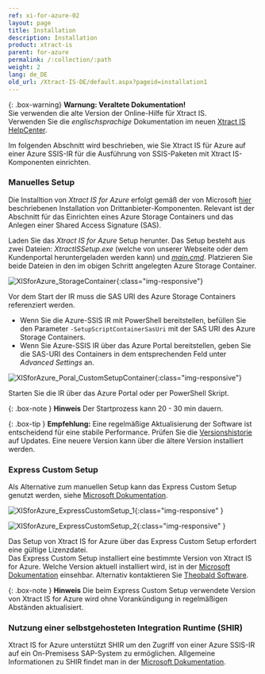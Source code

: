 ```yaml
---
ref: xi-for-azure-02
layout: page
title: Installation
description: Installation
product: xtract-is
parent: for-azure
permalink: /:collection/:path
weight: 2
lang: de_DE
old_url: /Xtract-IS-DE/default.aspx?pageid=installation1
---
```


{: .box-warning}
**Warnung: Veraltete Dokumentation!** <br>
Sie verwenden die alte Version der Online-Hilfe für Xtract IS.<br>
Verwenden Sie die *englischsprachige* Dokumentation im neuen [Xtract IS HelpCenter](https://helpcenter.theobald-software.com/xtract-is/documentation/introduction/).

Im folgenden Abschnitt wird beschrieben, wie Sie Xtract IS für Azure auf einer Azure SSIS-IR für die Ausführung von SSIS-Paketen mit Xtract IS-Komponenten einrichten.

### Manuelles Setup

Die Installtion von *Xtract IS for Azure* erfolgt gemäß der von Microsoft [hier](https://docs.microsoft.com/de-de/azure/data-factory/how-to-configure-azure-ssis-ir-custom-setup#standard-custom-setup) beschriebenen Installation von Drittanbieter-Komponenten. Relevant ist der Abschnitt für das Einrichten eines Azure Storage Containers und das Anlegen einer Shared Access Signature (SAS).

Laden Sie das *Xtract IS for Azure* Setup herunter. Das Setup besteht aus zwei Dateien: *XtractISSetup.exe* (welche von unserer Webseite oder dem Kundenportal heruntergeladen werden kann) und [*main.cmd*](https://cdn-files.theobald-software.com/download/XtractIS/main.cmd).
Platzieren Sie beide Dateien in den im obigen Schritt angelegten Azure Storage Container.

![XISforAzure_StorageContainer](/img/content/XISforAzure_StorageContainer.png){:class="img-responsive"}

Vor dem Start der IR muss die SAS URI des Azure Storage Containers referenziert werden.

- Wenn Sie die Azure-SSIS IR mit PowerShell bereitstellen, befüllen Sie den Parameter ```-SetupScriptContainerSasUri``` mit der SAS URI des Azure Storage Containers.
- Wenn Sie Azure-SSIS IR über das Azure Portal bereitstellen, geben Sie die SAS-URI des Containers in dem entsprechenden Feld unter *Advanced Settings* an.


![XISforAzure_Poral_CustomSetupContainer](/img/content/XISforAzure_Portal_CustomSetupContainer.png){:class="img-responsive"}

Starten Sie die IR über das Azure Portal oder per PowerShell Skript.

{: .box-note }
**Hinweis** Der Startprozess kann 20 - 30 min dauern.


{: .box-tip }
**Empfehlung:** Eine regelmäßige Aktualisierung der Software ist entscheidend für eine stabile Performance. 
Prüfen Sie die [Versionshistorie](https://kb.theobald-software.com/version-history/xtract-is-version-history) auf Updates. 
Eine neuere Version kann über die ältere Version installiert werden. 

### Express Custom Setup
Als Alternative zum manuellen Setup kann das Express Custom Setup genutzt werden, siehe [Microsoft Dokumentation](https://docs.microsoft.com/en-us/azure/data-factory/how-to-configure-azure-ssis-ir-custom-setup#express-custom-setup).

![XISforAzure_ExpressCustomSetup_1](/img/content/XISforAzure_ExpressCustomSetup_1.png){:class="img-responsive" }

![XISforAzure_ExpressCustomSetup_2](/img/content/XISforAzure_ExpressCustomSetup_2.png){:class="img-responsive" }

Das Setup von Xtract IS for Azure über das Express Custom Setup erfordert eine gültige Lizenzdatei.<br>
Das Express Custom Setup installiert eine bestimmte Version von Xtract IS for Azure. Welche Version aktuell installiert wird, ist in der [Microsoft Dokumentation](https://docs.microsoft.com/en-us/azure/data-factory/how-to-configure-azure-ssis-ir-custom-setup#installing-licensed-components) einsehbar. Alternativ kontaktieren Sie [Theobald Software](mailto:info@theobald-software.com).

{: .box-note }
**Hinweis** Die beim Express Custom Setup verwendete Version von Xtract IS for Azure wird ohne Vorankündigung in regelmäßigen Abständen aktualisiert.

### Nutzung einer selbstgehosteten Integration Runtime (SHIR)
Xtract IS for Azure unterstützt SHIR um den Zugriff von einer Azure SSIS-IR auf ein On-Premisess SAP-System zu ermöglichen. Allgemeine Informationen zu SHIR findet man in der [Microsoft Dokumentation](https://docs.microsoft.com/en-us/azure/data-factory/self-hosted-integration-runtime-proxy-ssis). 



